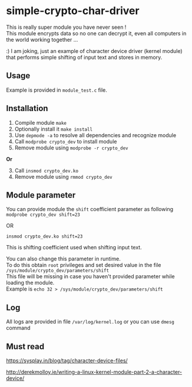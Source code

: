 # simple-crypto-char-driver

This is really super module you have never seen !   
This module encrypts data so no one can decrypt it, even all computers in the world working together ... 

:) I am joking, just an example of character device driver (kernel module) that performs simple shifting of input text and stores in memory.   

Usage
-----

Example is provided in `module_test.c` file.    

Installation
------------

1. Compile module `make` 
2. Optionally install it `make install` 
3. Use `depmode -a` to resolve all dependencies and recognize module
4. Call `modprobe crypto_dev` to install module
5. Remove module using `modprobe -r crypto_dev`   

**Or** 

3. Call `insmod crypto_dev.ko` 
4. Remove module using `rmmod crypto_dev`

Module parameter
----------------

You can provide module the `shift` coefficient parameter as following   
`modprobe crypto_dev shift=23`    

OR    

`insmod crypto_dev.ko shift=23`    

This is shifting coefficient used when shifting input text.      

You can also change this parameter in runtime.    
To do this obtain `root` privileges and set desired value in the file `/sys/module/crypto_dev/parameters/shift`     
This file will be missing in case you haven't provided parameter while loading the module.   
Example is `echo 32 > /sys/module/crypto_dev/parameters/shift`  


Log
---

All logs are provided in file `/var/log/kernel.log` or you can use `dmesg` command


Must read
---------

https://sysplay.in/blog/tag/character-device-files/    

http://derekmolloy.ie/writing-a-linux-kernel-module-part-2-a-character-device/

